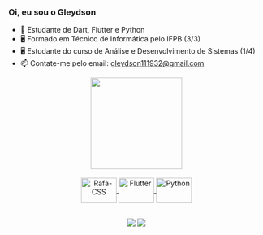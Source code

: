 ### Oi, eu sou o Gleydson

- 🌱 Estudante de Dart, Flutter e Python 
- 🖥️ Formado em Técnico de Informática pelo IFPB (3/3)
- 🖥️ Estudante do curso de Análise e Desenvolvimento de Sistemas (1/4)
- 📫 Contate-me pelo email: gleydson111932@gmail.com

<div align="center">
  <a href="https://github.com/gleydsonbruno">
    <img height="180em" src="https://github-readme-stats.vercel.app/api?username=gleydsonbruno&show_icons=true&theme=dark&include_all_commits=true&count_private=true"/  
</div>

<div style="display: inline_block"><br>
  <img align="center" alt="Rafa-CSS" height="50" width="70" src="https://cdn.jsdelivr.net/gh/devicons/devicon/icons/dart/dart-original.svg"> 
  <img align="center" alt="Flutter" height="50" width="70" src="https://cdn.jsdelivr.net/gh/devicons/devicon/icons/flutter/flutter-original.svg">
  <img align="center" alt="Python" height="50" width="70" src="https://cdn.jsdelivr.net/gh/devicons/devicon/icons/python/python-original.svg">
</div>

##

<div> 
  <a href="https://instagram.com/ogleydsonbruno" target="_blank"><img src="https://img.shields.io/badge/-Instagram-%23E4405F?style=for-the-badge&logo=instagram&logoColor=white" target="_blank"></a> 
  <a href = "mailto:gleydson111932@gmail.com"><img src="https://img.shields.io/badge/-Gmail-%23333?style=for-the-badge&logo=gmail&logoColor=white" target="_blank"></a>
<div>
